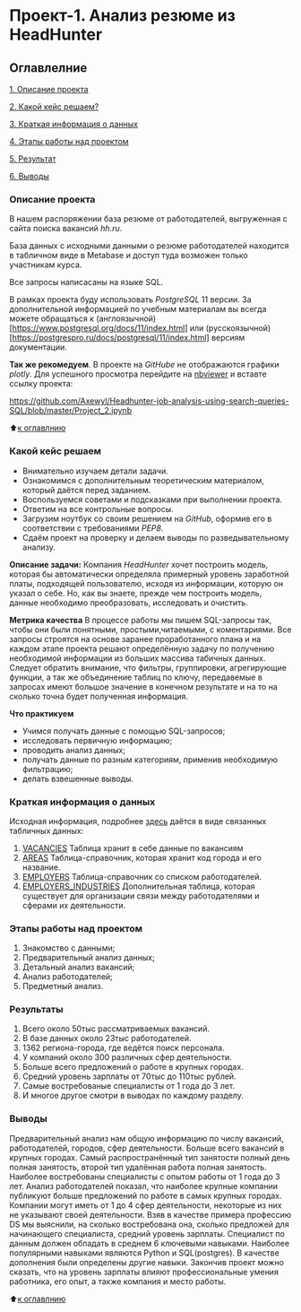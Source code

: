 # Проект-1. Анализ резюме из HeadHunter

## Оглавлелние
[1. Описание проекта](https://github.com/Axewyl/Headhunter-job-analysis-using-search-queries-SQL/blob/master/README.md#Описание-проекта)

[2. Какой кейс решаем?](https://github.com/Axewyl/Headhunter-job-analysis-using-search-queries-SQL/blob/master/README.md#Какой-кейс-решаем)

[3. Краткая информация о данных](https://github.com/Axewyl/Headhunter-job-analysis-using-search-queries-SQL/blob/master/README.md#Краткая-информация-о-данных)

[4. Этапы работы над проектом](https://github.com/Axewyl/Headhunter-job-analysis-using-search-queries-SQL/blob/master/README.md#Этапы-работы-над-проектом)

[5. Результат](https://github.com/Axewyl/Headhunter-job-analysis-using-search-queries-SQL/blob/master/README.md#Результаты)

[6. Выводы](https://github.com/Axewyl/Headhunter-job-analysis-using-search-queries-SQL/blob/master/README.md#Выводы)

### Описание проекта
В нашем распоряжении база резюме от работодателей, выгруженная с сайта поиска вакансий *hh.ru*.

База данных с исходными данными о резюме работодателей находится в табличном виде в Metabase и доступ туда возможен только участникам курса.

Все запросы написасаны на языке SQL.

В рамках проекта буду использовать *PostgreSQL* 11 версии. За дополнительной информацией по учебным материалам вы всегда можете обращаться к (англоязычной)[https://www.postgresql.org/docs/11/index.html] или (русскоязычной)[https://postgrespro.ru/docs/postgresql/11/index.html] версиям документации.

**Так же рекомедуем**. В проекте на *GitHube* не отображаются графики *plotly*. Для успешного просмотра перейдите на [nbviewer](https://nbviewer.org/) и вставте ссылку проекта:

https://github.com/Axewyl/Headhunter-job-analysis-using-search-queries-SQL/blob/master/Project_2.ipynb

:arrow_up:[к оглавлнию](https://github.com/Axewyl/Headhunter-job-analysis-using-search-queries-SQL/blob/master/README.md#Оглавлелние)

### Какой кейс решаем
- Внимательно изучаем детали задачи.
- Ознакомимся с дополнительным теоретическим материалом, который даётся перед заданием.
- Воспользуемся советами и подсказками при выполнении проекта.
- Ответим на все контрольные вопросы.
- Загрузим ноутбук со своим решением на *GitHub*, оформив его в соответствии с требованиями *PEP8*.
- Сдаём проект на проверку и делаем выводы по разведывательному анализу.

**Описание задачи:**
Компания *HeadHunter* хочет построить модель, которая бы автоматически определяла примерный уровень заработной платы, подходящей пользователю, исходя из информации, которую он указал о себе. Но, как вы знаете, прежде чем построить модель, данные необходимо преобразовать, исследовать и очистить.

**Метрика качества**
В процессе работы мы пишем SQL-запросы так, чтобы они были понятными, простыми,читаемыми, с коментариями. Все запросы строятся на основе заранее проработанного плана и на каждом этапе проекта решают определённую задачу по получению необходимой информации из больших массива табичных данных. 
Следует обратить внимание, что фильтры, группировки, агрегирующие функции, а так же объединение таблиц по ключу, передавемые в запросах имеют большое значение в конечном результате и на то на сколько точна будет полученная информация.

**Что практикуем**
- Учимся получать данные с помощью SQL-запросов;
- исследовать первичную информацию;
- проводить анализ данных;
- получать данные по разным категориям, применив необходимую фильтрацию;
- делать взвешенные выводы.

### Краткая информация о данных
Исходная информация, подробнее [здесь](data/MAIN.png) даётся в виде связанных табличных данных:
1. [VACANCIES](data/VACANCIES.png) Таблица хранит в себе данные по вакансиям
2. [AREAS](data/AREAS.png) Таблица-справочник, которая хранит код города и его название.
3. [EMPLOYERS](data/EMPLOYERS.png) Таблица-справочник со списком работодателей.
4. [EMPLOYERS_INDUSTRIES](data/EMPLOYERS_INDUSTRIES.png) Дополнительная таблица, которая существует для организации связи между работодателями и сферами их деятельности.

### Этапы работы над проектом
1. Знакомство с данными;
2. Предварительный анализ данных;
3. Детальный анализ вакансий;
4. Анализ работодателей;
5. Предметный анализ.

### Результаты
1. Всего около 50тыс рассматриваемых вакансий.
2. В базе данных около 23тыс работодателей.
3. 1362 региона-города, где ведётся поиск персонала.
4. У компаний около 300 различных сфер деятельности.
5. Больше всего предложений о работе в крупных городах.
6. Средний уровень зарплаты от 70тыс до 110тыс рублей.
7. Самые востребованые специалисты от 1 года до 3 лет.
8. И многое другое смотри в выводах по каждому разделу.

### Выводы
Предварительный анализ нам общую информацию по числу вакансий, работодателей, городов, сфер деятельности. Больше всего вакансий в крупных городах. Самый распространённый тип занятости полный день полная занятость, второй тип удалённая работа полная занятость. Наиболее востребованы специалисты с опытом работы от 1 года до 3 лет.
Анализ работодателей показал, что наиболее крупные компании публикуют больше предложений по работе в самых крупных городах. Компании могут иметь от 1 до 4 сфер деятельности, некоторые из них не указывают своей деятельности.
Взяв в качестве примера профессию DS мы выяснили, на сколько востребована она, сколько предложей для начинающего специалиста, средний уровень зарплаты. Специалист по данным должен обладать в среднем 6 ключевыми навыками. Наиболее популярными навыками являются Python и SQL(postgres). В качестве дополнения были определены другие навыки. 
Закончив проект можно сказать, что на уровень зарплаты влияют профессиональные умения работника, его опыт, а также компания и место работы.

:arrow_up:[к оглавлнию](https://github.com/Axewyl/Headhunter-job-analysis-using-search-queries-SQL/blob/master/README.md#Оглавлелние)

